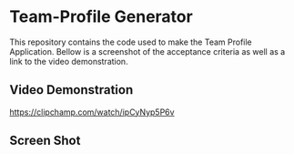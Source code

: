 # Team-Profile Generator

This repository contains the code used to make the Team Profile Application. Bellow is a screenshot of the acceptance criteria as well as a link to the video demonstration.
## Video Demonstration
https://clipchamp.com/watch/ipCyNyp5P6v
## Screen Shot






